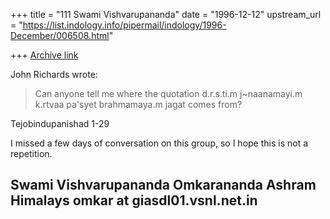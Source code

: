 +++
title = "111 Swami Vishvarupananda"
date = "1996-12-12"
upstream_url = "https://list.indology.info/pipermail/indology/1996-December/006508.html"

+++
[Archive link](https://list.indology.info/pipermail/indology/1996-December/006508.html)

John Richards wrote:

>Can anyone tell me where the quotation
>d.r.s.ti.m j~naanamayi.m k.rtvaa pa'syet brahmamaya.m jagat
>comes from?

Tejobindupanishad 1-29


I missed a few days of conversation on this group, so I hope this is not a
repetition.

Swami Vishvarupananda
Omkarananda Ashram Himalays
omkar at giasdl01.vsnl.net.in
-------------------------------------------------------------------------





